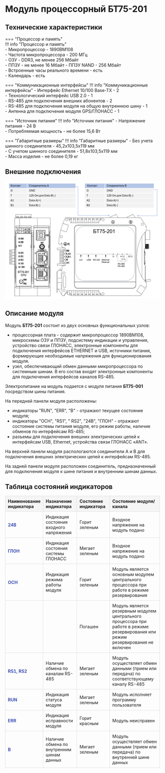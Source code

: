 # Модуль процессорный БТ75-201 
## Технические характеристики

=== "Процессор и память"   
    !!! info "Процессор и память"   
        - Микропроцессор - 1890ВМ108    
        - Частота микропроцессора - 200  МГц        
        - ОЗУ - DDR3, не менее 256 Мбайт                                       
        - ППЗУ - не менее 16 Мбайт 
        - ППЗУ NAND - 256 Мбайт          
        - Встроенные часы реального времени - есть                           
        - Календарь - есть                                              

=== "Коммуникационные интерфейсы"
    !!! info "Коммуникационные интерфейсы" 
        - Интерфейс Ethernet 10/100 Base-TХ - 2          
        - Технологический интерфейс USB 2.0 - 1          
        - RS-485 для подключения внешних абонентов - 2          
        - RS-485 для подключения модуля на общую внутреннюю шину - 1          
        - Антенна для подключения модуля GPS/ГЛОНАСС - 1      
   
=== "Источник питания" 
    !!! info "Источник питания"
        - Напряжение питания - 24 В             
        - Потребляемая мощность - не более 15,6 Вт  
   
=== "Габаритные размеры" 
    !!! info "Габаритные размеры"
        - Без учета шинного соединителя - 45,2х103,5х119  мм    
        - С учетом шинного соединителя - 51,8х103,5х119  мм   
        - Масса изделия - не более 0,19 кг  


## Внешние подключения

![Image title](img_bt75-201.png)

## Описание модуля

Модуль **БТ75-201** состоит из двух основных функциональных узлов:

- процессорная плата - содержит микропроцессор 1890ВМ108, микросхемы ОЗУ и ППЗУ, подсистему индикации и управления, устройство связи ГЛОНАСС, 
электронные компоненты для подключения интерфейсов ETHERNET и USB, источники питания, формирующие необходимые напряжения для функционирования модуля.
- узел, обеспечивающий обмен данными микропроцессора по системным шинам. В его состав входят электронные компоненты для подключения интерфейсов каналов RS-485.

Электропитание на модуль подается с модуля питания **БТ75-001** посредством шины питания.

На передней панели модуля расположены:

- индикаторы "RUN", "ERR", "B" -  отражают текущее состояние модуля;
- индикаторы "ОСН", "RS1", " RS2", "24В", "ГЛОН" - отражают состояние системы питания модуля, его режим работы, наличие обменов по интерфейсам RS-485;
- разъемы для подключения внешних электрических цепей к интерфейсам USB, Ethernet, устройства связи ГЛОНАСС «ANT».

На верхней панели модуля распологаются соединители А и В для подключения внешних электрических цепей к интерфейсам RS-485.

На задней панели модуля расположен соединитель, предназначенный для подключения модуля к шине питания и внутренним шинам данных.

## Таблица состояний индикаторов

<!DOCTYPE html>
<html>
<head>
    <title>Таблица индикаторов</title>
    <style>
        table {
            border-collapse: collapse;
            width: 100%;
        }
        th, td {
            border: 1px solid #ddd;
            padding: 8px;
        }
        th {
            background-color: #f5f5f5;
            text-align: left;
        }
        /* Новый стиль для первого столбца */
        td:first-child {
            color: #3f51b5; /* Индиговый синий цвет */
            font-weight: bold; /* Жирный шрифт (уже был в strong) */
        }
    </style>
</head>
<body>
    <table>
        <colgroup>
            <col style="width: 10%">
            <col style="width: 25%">
            <col style="width: 25%">
            <col style="width: 40%">
        </colgroup>
        <thead>
            <tr>
                <th>Наименование индикатора</th>
                <th>Назначение индикатора</th>
                <th>Состояние индикатора</th>
                <th>Состояние модуля/канала</th>
            </tr>
        </thead>
        <tbody>
            <tr>
                <td><strong>24В</strong></td>
                <td>Индикация состояния входного напряжения</td>
                <td>Горит зеленым</td>
                <td>Входное напряжение на модуль подано</td>
            </tr>
            <tr>
                <td><strong>ГЛОН</strong></td>
                <td>Индикация состояния системы ГЛОНАСС</td>
                <td>Мигает зеленым</td>
                <td>Входное напряжение на модуль подано</td>
            </tr>
            <tr>
                <td><strong>ОСН</strong></td>
                <td>Индикация режима работы модуля</td>
                <td>Горит зеленым</td>
                <td>Модуль является основным модулем центрального процессора при работе в режиме резервирования</td>
            </tr>
            <tr>
                <td></td>
                <td></td>
                <td>Погашен</td>
                <td>Модуль является резервным модулем центрального процессора при работе в режиме резервирования или режим резервирования не включен</td>
            </tr>
            <tr>
                <td><strong>RS1, RS2</strong></td>
                <td>Наличие обмена по каналам RS-485</td>
                <td>Мигает зеленым</td>
                <td>Модуль осуществляет обмен данными (прием или передача) по соответствующему каналу RS-485</td>
            </tr>
            <tr>
                <td><strong>RUN</strong></td>
                <td>Индикация статуса модуля</td>
                <td>Мигает зеленым</td>
                <td>Модуль исполняет программу пользователя</td>
            </tr>
            <tr>
                <td><strong>ERR</strong></td>
                <td>Индикация исправности модуля</td>
                <td>Горит красным</td>
                <td>Модуль неисправен</td>
            </tr>
            <tr>
                <td><strong>B</strong></td>
                <td>Наличие обмена по внутренним шинам данных</td>
                <td>Мигает зеленым</td>
                <td>Модуль осуществляет обмен данными (прием или передача) по внутренней шине данных</td>
            </tr>
        </tbody>
    </table>
</body>
</html>
    



